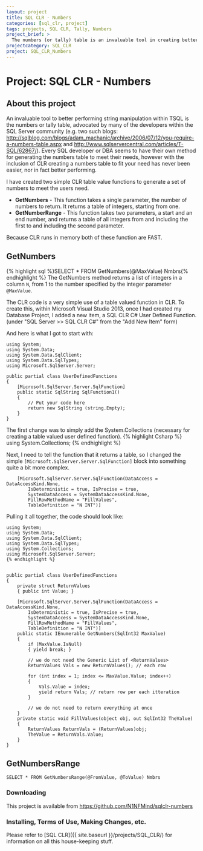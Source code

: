 ```yaml
---
layout: project
title: SQL CLR - Numbers
categories: [sql_clr, project]
tags: projects, SQL CLR, Tally, Numbers
project_brief: > 
  The numbers (or tally) table is an invaluable tool in creating better performing string manipulation within TSQL. In this project, I have created two simple CLR Table Valued Functions to generate a set of numbers: GetNumbers and GetNumberRange
projectcategory: SQL_CLR
project: SQL_CLR_Numbers
---
```


# Project: SQL CLR - Numbers

## About this project
An invaluable tool to better performing string manipulation within TSQL is the numbers or tally table, advocated by many of the developers within the SQL Server community (e.g. two such blogs: http://sqlblog.com/blogs/adam_machanic/archive/2006/07/12/you-require-a-numbers-table.aspx and http://www.sqlservercentral.com/articles/T-SQL/62867/). Every SQL developer or DBA seems to have their own method for generating the numbers table to meet their needs, however with the inclusion of CLR creating a numbers table to fit your need has never been easier, nor in fact better performing.

I have created two simple CLR table value functions to generate a set of numbers to meet the users need. 
- **GetNumbers** - This function takes a single parameter, the number of numbers to return. It returns a table of integers, starting from one.
- **GetNumberRange** - This function takes two parameters, a start and an end number, and returns a table of all integers from and including the first to and including the second parameter. 

Because CLR runs in memory both of these function are FAST. 

## GetNumbers
{% highlight sql %}SELECT * FROM GetNumbers(@MaxValue) Nmbrs{% endhighlight %}
The GetNumbers method returns a list of integers in a column `N`, from 1 to the number specified by the integer parameter `@MaxValue`.

The CLR code is a very simple use of a table valued function in CLR. To create this, within Microsoft Visual Studio 2013, once I had created my Database Project, I added a new item, a SQL CLR C# User Defined Function. (under "SQL Server >> SQL CLR C#" from the "Add New Item" form)

And here is what I got to start with:
```
using System;
using System.Data;
using System.Data.SqlClient;
using System.Data.SqlTypes;
using Microsoft.SqlServer.Server;

public partial class UserDefinedFunctions
{
    [Microsoft.SqlServer.Server.SqlFunction]
    public static SqlString SqlFunction1()
    {
        // Put your code here
        return new SqlString (string.Empty);
    }
}
```

The first change was to simply add the System.Collections (necessary for creating a table valued user defined function).
{% highlight Csharp %}
using System.Collections;
{% endhighlight %}

Next, I need to tell the function that it returns a table, so I changed the simple `[Microsoft.SqlServer.Server.SqlFunction]` block into something quite a bit more complex.
```
    [Microsoft.SqlServer.Server.SqlFunction(DataAccess = DataAccessKind.None,
        IsDeterministic = true, IsPrecise = true,
        SystemDataAccess = SystemDataAccessKind.None,
        FillRowMethodName = "FillValues",
        TableDefinition = "N INT")]
```

Pulling it all together, the code should look like:
```
using System;
using System.Data;
using System.Data.SqlClient;
using System.Data.SqlTypes;
using System.Collections;
using Microsoft.SqlServer.Server;
{% endhighlight %}


public partial class UserDefinedFunctions
{
    private struct ReturnValues
    { public int Value; }

    [Microsoft.SqlServer.Server.SqlFunction(DataAccess = DataAccessKind.None,
        IsDeterministic = true, IsPrecise = true,
        SystemDataAccess = SystemDataAccessKind.None,
        FillRowMethodName = "FillValues",
        TableDefinition = "N INT")]
    public static IEnumerable GetNumbers(SqlInt32 MaxValue)
    {
        if (MaxValue.IsNull)
        { yield break; }

        // we do not need the Generic List of <ReturnValues>
        ReturnValues Vals = new ReturnValues(); // each row

        for (int index = 1; index <= MaxValue.Value; index++)
        {
            Vals.Value = index;
            yield return Vals; // return row per each itteration
        }

        // we do not need to return everything at once
    }
    private static void FillValues(object obj, out SqlInt32 TheValue)
    {
        ReturnValues ReturnVals = (ReturnValues)obj;
        TheValue = ReturnVals.Value;
    }
}
```

## GetNumbersRange
```
SELECT * FROM GetNumbersRange(@FromValue, @ToValue) Nmbrs
```

### Downloading
This project is available from https://github.com/N1NFMind/sqlclr-numbers

### Installing, Terms of Use, Making Changes, etc.
Please refer to [SQL CLR]({{ site.baseurl }}/projects/SQL_CLR/) for information on all this house-keeping stuff.
